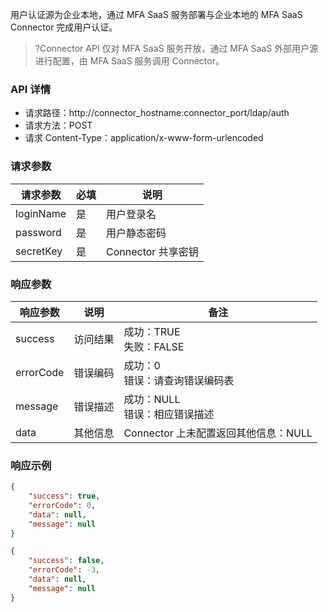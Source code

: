 
用户认证源为企业本地，通过 MFA SaaS 服务部署与企业本地的 MFA SaaS Connector 完成用户认证。
>?Connector API 仅对 MFA SaaS 服务开放，通过 MFA SaaS 外部用户源进行配置，由 MFA SaaS 服务调用 Connector。

### API 详情
- 请求路径：http://connector_hostname:connector_port/ldap/auth
- 请求方法：POST
- 请求 Content-Type：application/x-www-form-urlencoded

### 请求参数
| 请求参数 | 必填 | 说明 |
| ---- | ---- | ---- |
| loginName | 是 | 用户登录名 |
| password  | 是 | 用户静态密码 |
| secretKey | 是 | Connector 共享密钥 |

### 响应参数
| 响应参数 | 说明 | 备注 |
| ---- | ---- | ---- |
| success | 访问结果 | 成功：TRUE<br>失败：FALSE |
| errorCode | 错误编码 | 成功：0<br>错误：请查询错误编码表 |
| message | 错误描述 | 成功：NULL <br>错误：相应错误描述 |
| data | 其他信息 | Connector 上未配置返回其他信息：NULL |

### 响应示例
```json
{
    "success": true,
    "errorCode": 0,
    "data": null,
    "message": null
}
```
```json
{
    "success": false,
    "errorCode": -3,
    "data": null,
    "message": null
}
```
